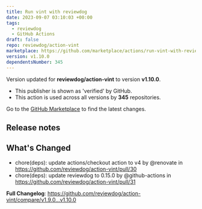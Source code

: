 ```yaml
---
title: Run vint with reviewdog
date: 2023-09-07 03:10:03 +00:00
tags:
  - reviewdog
  - GitHub Actions
draft: false
repo: reviewdog/action-vint
marketplace: https://github.com/marketplace/actions/run-vint-with-reviewdog
version: v1.10.0
dependentsNumber: 345
---
```



Version updated for **reviewdog/action-vint** to version **v1.10.0**.
- This publisher is shown as 'verified' by GitHub.
- This action is used across all versions by **345** repositories.

Go to the [GitHub Marketplace](https://github.com/marketplace/actions/run-vint-with-reviewdog) to find the latest changes.

## Release notes

## What's Changed
* chore(deps): update actions/checkout action to v4 by @renovate in https://github.com/reviewdog/action-vint/pull/30
* chore(deps): update reviewdog to 0.15.0 by @github-actions in https://github.com/reviewdog/action-vint/pull/31


**Full Changelog**: https://github.com/reviewdog/action-vint/compare/v1.9.0...v1.10.0
